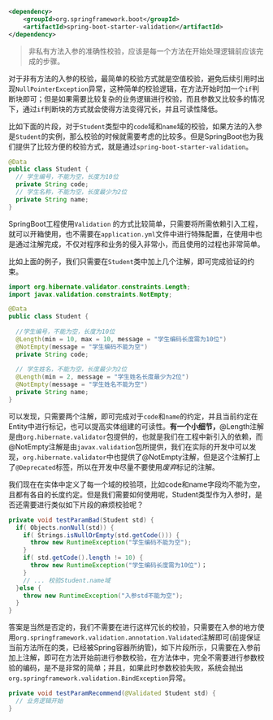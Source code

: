
```xml
<dependency>
    <groupId>org.springframework.boot</groupId>
    <artifactId>spring-boot-starter-validation</artifactId>
</dependency>
```
>非私有方法入参的准确性校验，应该是每一个方法在开始处理逻辑前应该完成的步骤。

对于非有方法的入参的校验，最简单的校验方式就是空值校验，避免后续引用时出现`NullPointerException`异常，这种简单的校验逻辑，在方法开始时加一个`if`判断块即可；但是如果需要比较复杂的业务逻辑进行校验，而且参数又比较多的情况下，通过`if`判断块的方式就会使得方法变得冗长，并且可读性降低。

比如下面的片段，对于`Student`类型中的`code`域和`name`域的校验，如果方法的入参是`Student`的实例，那么校验的时候就需要考虑的比较多。但是SpringBoot也为我们提供了比较方便的校验方式，就是通过`spring-boot-starter-validation`。

```java
@Data
public class Student {
  // 学生编号，不能为空，长度为10位
  private String code;
  // 学生名称，不能为空，长度最少为2位
  private String name;
}
```

SpringBoot工程使用`Validation` 的方式比较简单，只需要将所需依赖引入工程，就可以开箱使用，也不需要在`application.yml`文件中进行特殊配置，在使用中也是通过注解完成，不仅对程序和业务的侵入非常小，而且使用的过程也非常简单。

比如上面的例子，我们只需要在`Student`类中加上几个注解，即可完成验证的约束。

```java
import org.hibernate.validator.constraints.Length;
import javax.validation.constraints.NotEmpty;

@Data
public class Student {
  
  //学生编号，不能为空，长度为10位
  @Length(min = 10, max = 10, message = "学生编码长度需为10位")
  @NotEmpty(message = "学生编码不能为空")
  private String code;
  
  // 学生姓名，不能为空，长度最少为2位
  @Length(min = 2, message = "学生姓名长度最少为2位")
  @NotEmpty(message = "学生姓名不能为空")
  private String name;
}
```

可以发现，只需要两个注解，即可完成对于`code`和`name`的约定，并且当前约定在Entity中进行标记，也可以提高实体组建的可读性。**有一个小细节，**@Length注解是由`org.hibernate.validator`包提供的，也就是我们在工程中新引入的依赖，而@NotEmpty注解是由`javax.validation`包所提供，我们在实际的开发中可以发现，`org.hibernate.validator`中也提供了@NotEmpty注解，但是这个注解打上了`@Deprecated`标签，所以在开发中尽量不要使用*废弃*标记的注解。

我们现在在实体中定义了每一个域的校验项，比如code和name字段均不能为空，且都有各自的长度约定。但是我们需要如何使用呢，Student类型作为入参时，是否还需要进行类似如下片段的麻烦校验呢？

```java
private void testParamBad(Student std) {
  if( Objects.nonNull(std)) {
    if( Strings.isNullOrEmpty(std.getCode())) {
      throw new RuntimeException("学生编码不能为空");
    }
    if( std.getCode().length != 10) {
      throw new RuntimeException("学生编码长度需为10位")；
    }
    // ... 校验Student.name域
  }else {
    throw new RuntimeException("入参std不能为空");
  }
}
```

答案是当然是否定的，我们不需要在进行这样冗长的校验，只需要在入参的地方使用`org.springframework.validation.annotation.Validated`注解即可(前提保证当前方法所在的类，已经被Spring容器所纳管)，如下片段所示，只需要在入参前加上注解，即可在方法开始前进行参数校验，在方法体中，完全不需要进行参数校验的编码，是不是非常的简单；并且，如果此时参数校验失败，系统会抛出`org.springframework.validation.BindException`异常。

```java
private void testParamRecommend(@Validated Student std) {
  // 业务逻辑开始
}
```

